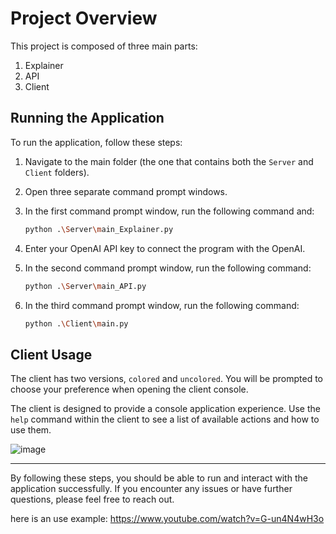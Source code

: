 # Project Overview

This project is composed of three main parts:
1. Explainer
2. API
3. Client

## Running the Application

To run the application, follow these steps:

1. Navigate to the main folder (the one that contains both the `Server` and `Client` folders).
2. Open three separate command prompt windows.
3. In the first command prompt window, run the following command and:

    ```bash
    python .\Server\main_Explainer.py
    ```
4.  Enter your OpenAI API key to connect the program with the OpenAI.

5. In the second command prompt window, run the following command:

    ```bash
    python .\Server\main_API.py
    ```

6. In the third command prompt window, run the following command:

    ```bash
    python .\Client\main.py
    ```

## Client Usage

The client has two versions, `colored` and `uncolored`.
You will be prompted to choose your preference when opening the client console.

The client is designed to provide a console application experience. Use the `help` command within the client to see a list of available actions and how to use them.

![image](https://github.com/Scaleup-Excellenteam/final-exercise-kfir252/assets/43969860/49146165-cb01-409a-800c-a2024bd2d5c1)


---

By following these steps, you should be able to run and interact with the application successfully. If you encounter any issues or have further questions, please feel free to reach out.

here is an use example:
https://www.youtube.com/watch?v=G-un4N4wH3o
